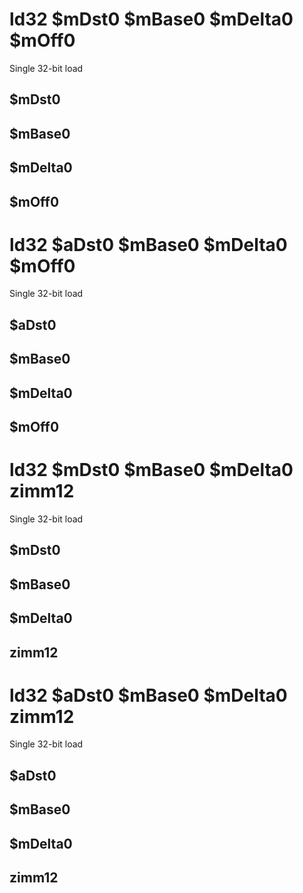 # ld32 $mDst0 $mBase0 $mDelta0 $mOff0

Single 32-bit load


## $mDst0

## $mBase0

## $mDelta0

## $mOff0

# ld32 $aDst0 $mBase0 $mDelta0 $mOff0

Single 32-bit load


## $aDst0

## $mBase0

## $mDelta0

## $mOff0

# ld32 $mDst0 $mBase0 $mDelta0 zimm12

Single 32-bit load


## $mDst0

## $mBase0

## $mDelta0

## zimm12

# ld32 $aDst0 $mBase0 $mDelta0 zimm12

Single 32-bit load


## $aDst0

## $mBase0

## $mDelta0

## zimm12

